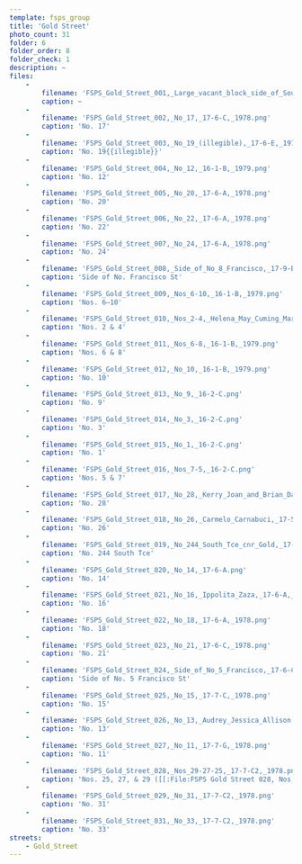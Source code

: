```yaml
---
template: fsps_group
title: 'Gold Street'
photo_count: 31
folder: 6
folder_order: 8
folder_check: 1
description: ~
files:
    -
        filename: 'FSPS_Gold_Street_001,_Large_vacant_block_side_of_South_St,_17-7-G,_1978.png'
        caption: ~
    -
        filename: 'FSPS_Gold_Street_002,_No_17,_17-6-C,_1978.png'
        caption: 'No. 17'
    -
        filename: 'FSPS_Gold_Street_003,_No_19_(illegible),_17-6-E,_1978.png'
        caption: 'No. 19{{illegible}}'
    -
        filename: 'FSPS_Gold_Street_004,_No_12,_16-1-B,_1979.png'
        caption: 'No. 12'
    -
        filename: 'FSPS_Gold_Street_005,_No_20,_17-6-A,_1978.png'
        caption: 'No. 20'
    -
        filename: 'FSPS_Gold_Street_006,_No_22,_17-6-A,_1978.png'
        caption: 'No. 22'
    -
        filename: 'FSPS_Gold_Street_007,_No_24,_17-6-A,_1978.png'
        caption: 'No. 24'
    -
        filename: 'FSPS_Gold_Street_008,_Side_of_No_8_Francisco,_17-9-B.png'
        caption: 'Side of No. Francisco St'
    -
        filename: 'FSPS_Gold_Street_009,_Nos_6-10,_16-1-B,_1979.png'
        caption: 'Nos. 6–10'
    -
        filename: 'FSPS_Gold_Street_010,_Nos_2-4,_Helena_May_Cuming_Marine_Pde_Cottesloe,_16-1-B,_1979.png'
        caption: 'Nos. 2 & 4'
    -
        filename: 'FSPS_Gold_Street_011,_Nos_6-8,_16-1-B,_1979.png'
        caption: 'Nos. 6 & 8'
    -
        filename: 'FSPS_Gold_Street_012,_No_10,_16-1-B,_1979.png'
        caption: 'No. 10'
    -
        filename: 'FSPS_Gold_Street_013,_No_9,_16-2-C.png'
        caption: 'No. 9'
    -
        filename: 'FSPS_Gold_Street_014,_No_3,_16-2-C.png'
        caption: 'No. 3'
    -
        filename: 'FSPS_Gold_Street_015,_No_1,_16-2-C.png'
        caption: 'No. 1'
    -
        filename: 'FSPS_Gold_Street_016,_Nos_7-5,_16-2-C.png'
        caption: 'Nos. 5 & 7'
    -
        filename: 'FSPS_Gold_Street_017,_No_28,_Kerry_Joan_and_Brian_Davies,_17-5-B,_1978.png'
        caption: 'No. 28'
    -
        filename: 'FSPS_Gold_Street_018,_No_26,_Carmelo_Carnabuci,_17-5-B,_1978.png'
        caption: 'No. 26'
    -
        filename: 'FSPS_Gold_Street_019,_No_244_South_Tce_cnr_Gold,_17-5-A,_1978.png'
        caption: 'No. 244 South Tce'
    -
        filename: 'FSPS_Gold_Street_020,_No_14,_17-6-A.png'
        caption: 'No. 14'
    -
        filename: 'FSPS_Gold_Street_021,_No_16,_Ippolita_Zaza,_17-6-A,_1978.png'
        caption: 'No. 16'
    -
        filename: 'FSPS_Gold_Street_022,_No_18,_17-6-A,_1978.png'
        caption: 'No. 18'
    -
        filename: 'FSPS_Gold_Street_023,_No_21,_17-6-C,_1978.png'
        caption: 'No. 21'
    -
        filename: 'FSPS_Gold_Street_024,_Side_of_No_5_Francisco,_17-6-C,_1978.png'
        caption: 'Side of No. 5 Francisco St'
    -
        filename: 'FSPS_Gold_Street_025,_No_15,_17-7-C,_1978.png'
        caption: 'No. 15'
    -
        filename: 'FSPS_Gold_Street_026,_No_13,_Audrey_Jessica_Allison,_17-7-C,_1978.png'
        caption: 'No. 13'
    -
        filename: 'FSPS_Gold_Street_027,_No_11,_17-7-G,_1978.png'
        caption: 'No. 11'
    -
        filename: 'FSPS_Gold_Street_028,_Nos_29-27-25,_17-7-C2,_1978.png'
        caption: 'Nos. 25, 27, & 29 ([[:File:FSPS Gold Street 028, Nos 29-27-25, 17-7-C2, 1978 (verso).png|verso]])'
    -
        filename: 'FSPS_Gold_Street_029,_No_31,_17-7-C2,_1978.png'
        caption: 'No. 31'
    -
        filename: 'FSPS_Gold_Street_031,_No_33,_17-7-C2,_1978.png'
        caption: 'No. 33'
streets:
    - Gold_Street
---
```

